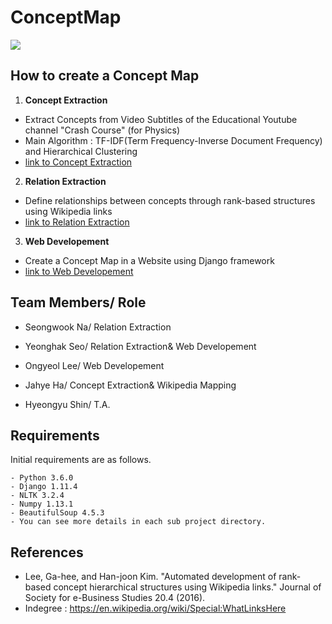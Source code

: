 # ConceptMap
![][1]
## How to create a Concept Map
1. **Concept Extraction**
  - Extract Concepts from Video Subtitles of the Educational Youtube channel "Crash Course" (for Physics)
  - Main Algorithm : TF-IDF(Term Frequency-Inverse Document Frequency) and Hierarchical Clustering
  - [link to Concept Extraction](https://github.com/eliceio/conceptMap/tree/master/ConceptExtraction)

2. **Relation Extraction**
  - Define relationships between concepts through rank-based structures using Wikipedia links
  - [link to Relation Extraction](https://github.com/eliceio/conceptMap/tree/master/RelationExtraction)

3. **Web Developement**
  - Create a Concept Map in a Website using Django framework
  - [link to Web Developement](https://github.com/eliceio/conceptMap/tree/master/WebDevelopement)


## Team Members/ Role
- Seongwook Na/ Relation Extraction
- Yeonghak Seo/ Relation Extraction& Web Developement
- Ongyeol Lee/ Web Developement
- Jahye Ha/ Concept Extraction& Wikipedia Mapping

- Hyeongyu Shin/ T.A.

## Requirements
Initial requirements are as follows.
```
- Python 3.6.0
- Django 1.11.4
- NLTK 3.2.4
- Numpy 1.13.1
- BeautifulSoup 4.5.3
- You can see more details in each sub project directory.
```

## References
- Lee, Ga-hee, and Han-joon Kim. "Automated development of rank-based concept hierarchical structures using Wikipedia links." Journal of Society for e-Business Studies 20.4 (2016). 
- Indegree : https://en.wikipedia.org/wiki/Special:WhatLinksHere


[1]: https://github.com/eliceio/conceptMap/blob/master/ConceptExtraction/note/proto.png




